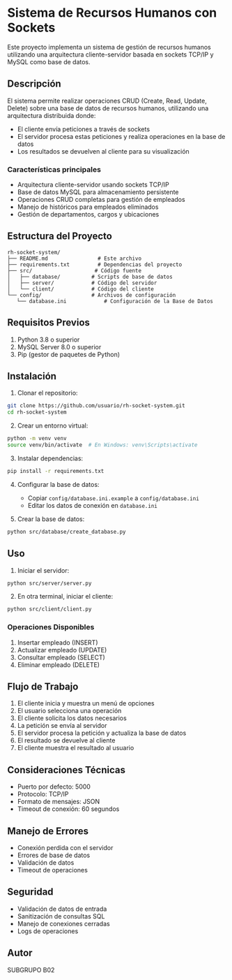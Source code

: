 # Sistema de Recursos Humanos con Sockets

Este proyecto implementa un sistema de gestión de recursos humanos utilizando una arquitectura cliente-servidor basada en sockets TCP/IP y MySQL como base de datos.

## Descripción

El sistema permite realizar operaciones CRUD (Create, Read, Update, Delete) sobre una base de datos de recursos humanos, utilizando una arquitectura distribuida donde:

- El cliente envía peticiones a través de sockets
- El servidor procesa estas peticiones y realiza operaciones en la base de datos
- Los resultados se devuelven al cliente para su visualización

### Características principales

- Arquitectura cliente-servidor usando sockets TCP/IP
- Base de datos MySQL para almacenamiento persistente
- Operaciones CRUD completas para gestión de empleados
- Manejo de históricos para empleados eliminados
- Gestión de departamentos, cargos y ubicaciones

## Estructura del Proyecto

```
rh-socket-system/
├── README.md                # Este archivo
├── requirements.txt         # Dependencias del proyecto
├── src/                    # Código fuente
│   ├── database/          # Scripts de base de datos
│   ├── server/            # Código del servidor
│   └── client/            # Código del cliente
└── config/                # Archivos de configuración
   └── database.ini            # Configuración de la Base de Datos
```

## Requisitos Previos

1. Python 3.8 o superior
2. MySQL Server 8.0 o superior
3. Pip (gestor de paquetes de Python)

## Instalación

1. Clonar el repositorio:
```bash
git clone https://github.com/usuario/rh-socket-system.git
cd rh-socket-system
```

2. Crear un entorno virtual:
```bash
python -m venv venv
source venv/bin/activate  # En Windows: venv\Scripts\activate
```

3. Instalar dependencias:
```bash
pip install -r requirements.txt
```

4. Configurar la base de datos:
   - Copiar `config/database.ini.example` a `config/database.ini`
   - Editar los datos de conexión en `database.ini`

5. Crear la base de datos:
```bash
python src/database/create_database.py
```

## Uso

1. Iniciar el servidor:
```bash
python src/server/server.py
```

2. En otra terminal, iniciar el cliente:
```bash
python src/client/client.py
```

### Operaciones Disponibles

1. Insertar empleado (INSERT)
2. Actualizar empleado (UPDATE)
3. Consultar empleado (SELECT)
4. Eliminar empleado (DELETE)

## Flujo de Trabajo

1. El cliente inicia y muestra un menú de opciones
2. El usuario selecciona una operación
3. El cliente solicita los datos necesarios
4. La petición se envía al servidor
5. El servidor procesa la petición y actualiza la base de datos
6. El resultado se devuelve al cliente
7. El cliente muestra el resultado al usuario

## Consideraciones Técnicas

- Puerto por defecto: 5000
- Protocolo: TCP/IP
- Formato de mensajes: JSON
- Timeout de conexión: 60 segundos

## Manejo de Errores

- Conexión perdida con el servidor
- Errores de base de datos
- Validación de datos
- Timeout de operaciones

## Seguridad

- Validación de datos de entrada
- Sanitización de consultas SQL
- Manejo de conexiones cerradas
- Logs de operaciones

## Autor
SUBGRUPO B02
